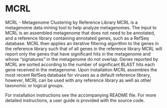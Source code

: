 # MCRL
MCRL -  Metagenome Clustering by Reference Library
MCRL is a metagenome data mining tool to help analyze metagenomes. The input to MCRL is an assembled metagenome that does not need to be annotated, and a reference library containing annotated genes, such as a RefSeq database. MCRL then applies an iterative filtering algorithm to the genes in the reference library such that of all genes in the reference library MCRL will report only the genes that have significant hits in the metagenome and whose “signatures” in the metagenome do not overlap. Genes reported by MCRL are sorted according to the number of significant BLAST hits each gene received in the metagenome. Upon installation MCRL assembles the most recent RefSeq database for viruses as a default reference library, however, MCRL can be used with any reference library as well as other taxonomic or logical groups. 

For installation instructions see the accompanying README file. For more detailed instructions, a user guide is provided with the source code.
